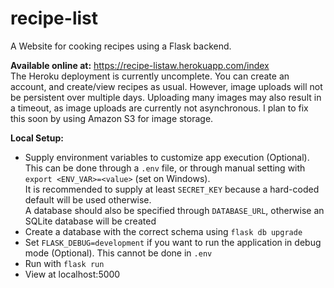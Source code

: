 # recipe-list
A Website for cooking recipes using a Flask backend.

**Available online at:** https://recipe-listaw.herokuapp.com/index  
The Heroku deployment is currently uncomplete. You can create an account, and create/view recipes as usual. 
However, image uploads will not be persistent over multiple days. 
Uploading many images may also result in a timeout, as image uploads are currently not asynchronous. I plan to fix this soon by using Amazon S3 for image storage.

**Local Setup:** 
* Supply environment variables to customize app execution (Optional).   
This can be done through a `.env` file, or through manual setting with `export <ENV_VAR>=<value>` (set on Windows).  
It is recommended to supply at least `SECRET_KEY` because a hard-coded default will be used otherwise.  
 A database should also be specified through `DATABASE_URL`, otherwise an SQLite database will be created  
 * Create a database with the correct schema using `flask db upgrade`
 * Set `FLASK_DEBUG=development` if you want to run the application in debug mode (Optional). This cannot be done in `.env` 
 * Run with `flask run`
 * View at localhost:5000
